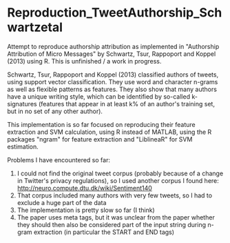 # Reproduction_TweetAuthorship_Schwartzetal
Attempt to reproduce authorship attribution as implemented in "Authorship Attribution of Micro Messages"
by Schwartz, Tsur, Rappoport and Koppel (2013) using R. This is unfinished / a work in progress.

Schwartz, Tsur, Rappoport and Koppel (2013) classified authors of tweets, using support vector classification.
They use word and character n-grams as well as flexible patterns as features. They also show that many authors
have a unique writing style, which can be identified by so-called k-signatures (features that appear in at least
k% of an author's training set, but in no set of any other author).

This implementation is so far focused on reproducing their feature extraction and SVM calculation, using R
instead of MATLAB, using the R packages "ngram" for feature extraction and "LiblineaR" for SVM estimation. 

Problems I have encountered so far:
1) I could not find the original tweet corpus (probably because of a change in Twitter's privacy regulations),
   so I used another corpus I found here: http://neuro.compute.dtu.dk/wiki/Sentiment140
2) That corpus included many authors with very few tweets, so I had to exclude a huge part of the data
3) The implementation is pretty slow so far (I think)
3) The paper uses meta tags, but it was unclear from the paper whether they should then also be considered part of
   the input string during n-gram extraction (in particular the START and END tags)
